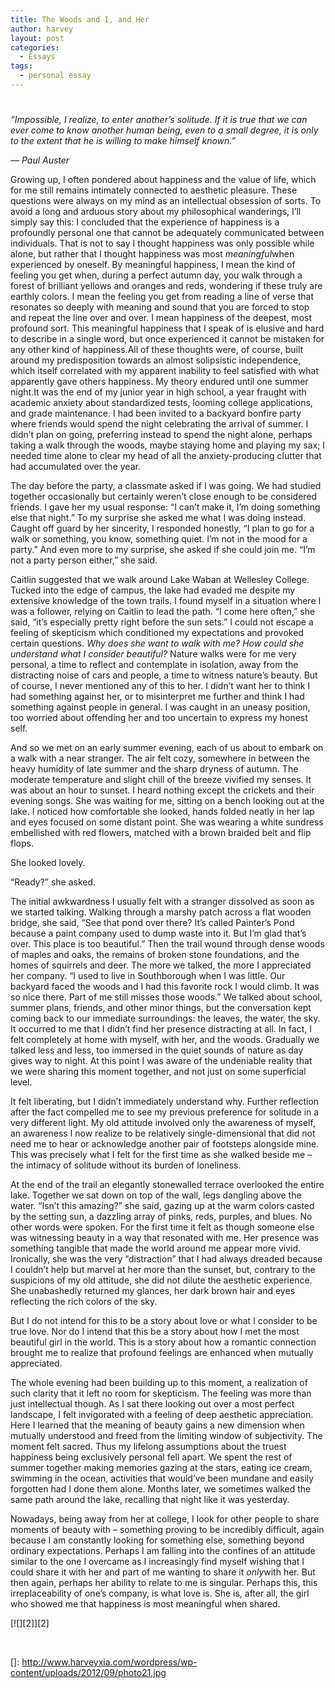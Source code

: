 ```yaml
---
title: The Woods and I, and Her
author: harvey
layout: post
categories:
  - Essays
tags:
  - personal essay
---
```

# 

*“Impossible, I realize, to enter another’s solitude. If it is true that we can ever come to know another human being, even to a small degree, it is only to the extent that he is willing to make himself known.”*

*— Paul Auster*

Growing up, I often pondered about happiness and the value of life, which for me still remains intimately connected to aesthetic pleasure. These questions were always on my mind as an intellectual obsession of sorts. To avoid a long and arduous story about my philosophical wanderings, I’ll simply say this: I concluded that the experience of happiness is a profoundly personal one that cannot be adequately communicated between individuals. That is not to say I thought happiness was only possible while alone, but rather that I thought happiness was most *meaningful*when experienced by oneself. By meaningful happiness, I mean the kind of feeling you get when, during a perfect autumn day, you walk through a forest of brilliant yellows and oranges and reds, wondering if these truly are earthly colors. I mean the feeling you get from reading a line of verse that resonates so deeply with meaning and sound that you are forced to stop and repeat the line over and over. I mean happiness of the deepest, most profound sort. This meaningful happiness that I speak of is elusive and hard to describe in a single word, but once experienced it cannot be mistaken for any other kind of happiness.All of these thoughts were, of course, built around my predisposition towards an almost solipsistic independence, which itself correlated with my apparent inability to feel satisfied with what apparently gave others happiness. My theory endured until one summer night.It was the end of my junior year in high school, a year fraught with academic anxiety about standardized tests, looming college applications, and grade maintenance. I had been invited to a backyard bonfire party where friends would spend the night celebrating the arrival of summer. I didn’t plan on going, preferring instead to spend the night alone, perhaps taking a walk through the woods, maybe staying home and playing my sax; I needed time alone to clear my head of all the anxiety-producing clutter that had accumulated over the year.

The day before the party, a classmate asked if I was going. We had studied together occasionally but certainly weren’t close enough to be considered friends. I gave her my usual response: “I can’t make it, I’m doing something else that night.” To my surprise she asked me what I was doing instead. Caught off guard by her sincerity, I responded honestly, “I plan to go for a walk or something, you know, something quiet. I’m not in the mood for a party.” And even more to my surprise, she asked if she could join me. “I’m not a party person either,” she said.

Caitlin suggested that we walk around Lake Waban at Wellesley College. Tucked into the edge of campus, the lake had evaded me despite my extensive knowledge of the town trails. I found myself in a situation where I was a follower, relying on Caitlin to lead the path. “I come here often,” she said, “it’s especially pretty right before the sun sets.” I could not escape a feeling of skepticism which conditioned my expectations and provoked certain questions. *Why does she want to walk with me? How could she understand what I consider beautiful?* Nature walks were for me very personal, a time to reflect and contemplate in isolation, away from the distracting noise of cars and people, a time to witness nature’s beauty. But of course, I never mentioned any of this to her. I didn’t want her to think I had something against her, or to misinterpret me further and think I had something against people in general. I was caught in an uneasy position, too worried about offending her and too uncertain to express my honest self.

And so we met on an early summer evening, each of us about to embark on a walk with a near stranger. The air felt cozy, somewhere in between the heavy humidity of late summer and the sharp dryness of autumn. The moderate temperature and slight chill of the breeze vivified my senses. It was about an hour to sunset. I heard nothing except the crickets and their evening songs. She was waiting for me, sitting on a bench looking out at the lake. I noticed how comfortable she looked, hands folded neatly in her lap and eyes focused on some distant point. She was wearing a white sundress embellished with red flowers, matched with a brown braided belt and flip flops.

She looked lovely.

“Ready?” she asked.

The initial awkwardness I usually felt with a stranger dissolved as soon as we started talking. Walking through a marshy patch across a flat wooden bridge, she said, “See that pond over there? It’s called Painter’s Pond because a paint company used to dump waste into it. But I’m glad that’s over. This place is too beautiful.” Then the trail wound through dense woods of maples and oaks, the remains of broken stone foundations, and the homes of squirrels and deer. The more we talked, the more I appreciated her company. “I used to live in Southborough when I was little. Our backyard faced the woods and I had this favorite rock I would climb. It was so nice there. Part of me still misses those woods.” We talked about school, summer plans, friends, and other minor things, but the conversation kept coming back to our immediate surroundings: the leaves, the water, the sky. It occurred to me that I didn’t find her presence distracting at all. In fact, I felt completely at home with myself, with her, and the woods. Gradually we talked less and less, too immersed in the quiet sounds of nature as day gives way to night. At this point I was aware of the undeniable reality that we were sharing this moment together, and not just on some superficial level.

It felt liberating, but I didn’t immediately understand why. Further reflection after the fact compelled me to see my previous preference for solitude in a very different light. My old attitude involved only the awareness of myself, an awareness I now realize to be relatively single-dimensional that did not need me to hear or acknowledge another pair of footsteps alongside mine. This was precisely what I felt for the first time as she walked beside me – the intimacy of solitude without its burden of loneliness.

At the end of the trail an elegantly stonewalled terrace overlooked the entire lake. Together we sat down on top of the wall, legs dangling above the water. “Isn’t this amazing?” she said, gazing up at the warm colors casted by the setting sun, a dazzling array of pinks, reds, purples, and blues. No other words were spoken. For the first time it felt as though someone else was witnessing beauty in a way that resonated with me. Her presence was something tangible that made the world around me appear more vivid. Ironically, she was the very “distraction” that I had always dreaded because I couldn’t help but marvel at her more than the sunset, but, contrary to the suspicions of my old attitude, she did not dilute the aesthetic experience. She unabashedly returned my glances, her dark brown hair and eyes reflecting the rich colors of the sky.

But I do not intend for this to be a story about love or what I consider to be true love. Nor do I intend that this be a story about how I met the most beautiful girl in the world. This is a story about how a romantic connection brought me to realize that profound feelings are enhanced when mutually appreciated.

The whole evening had been building up to this moment, a realization of such clarity that it left no room for skepticism. The feeling was more than just intellectual though. As I sat there looking out over a most perfect landscape, I felt invigorated with a feeling of deep aesthetic appreciation. Here I learned that the meaning of beauty gains a new dimension when mutually understood and freed from the limiting window of subjectivity. The moment felt sacred. Thus my lifelong assumptions about the truest happiness being exclusively personal fell apart. We spent the rest of summer together making memories gazing at the stars, eating ice cream, swimming in the ocean, activities that would’ve been mundane and easily forgotten had I done them alone. Months later, we sometimes walked the same path around the lake, recalling that night like it was yesterday.

Nowadays, being away from her at college, I look for other people to share moments of beauty with – something proving to be incredibly difficult, again because I am constantly looking for something else, something beyond ordinary expectations. Perhaps I am falling into the confines of an attitude similar to the one I overcame as I increasingly find myself wishing that I could share it with her and part of me wanting to share it *only*with her. But then again, perhaps her ability to relate to me is singular. Perhaps this, this irreplaceability of one’s company, is what love is. She is, after all, the girl who showed me that happiness is most meaningful when shared.

[![][2]][2]

 

 []: http://www.harveyxia.com/wordpress/wp-content/uploads/2012/09/photo21.jpg
